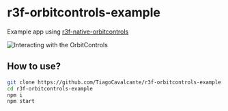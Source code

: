# r3f-orbitcontrols-example

Example app using [r3f-native-orbitcontrols](https://github.com/TiagoCavalcante/r3f-native-orbitcontrols)

![Interacting with the OrbitControls](https://github.com/TiagoCavalcante/r3f-orbitcontrols-example/assets/62714153/02c1bb85-c0f0-4d67-a842-e89477c398e6)

## How to use?

```sh
git clone https://github.com/TiagoCavalcante/r3f-orbitcontrols-example
cd r3f-orbitcontrols-example
npm i
npm start
```
